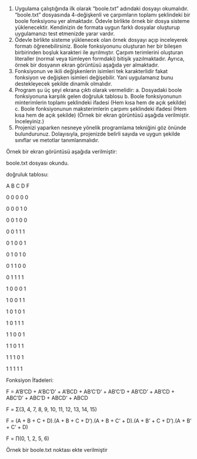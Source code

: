 1. Uygulama çalıştığında ilk olarak “boole.txt” adındaki dosyayı okumalıdır. “boole.txt” dosyasında 4-değişkenli
ve çarpımların toplamı şeklindeki bir boole fonksiyonu yer almaktadır. Ödevle birlikte örnek bir dosya
sisteme yüklenecektir. Kendinizin de formata uygun farklı dosyalar oluşturup uygulamanızı test etmenizde
yarar vardır.
2. Ödevle birlikte sisteme yüklenecek olan örnek dosyayı açıp inceleyerek formatı öğrenebilirsiniz. Boole
fonksiyonunu oluşturan her bir bileşen birbirinden boşluk karakteri ile ayrılmıştır. Çarpım terimlerini
oluşturan literaller (normal veya tümleyen formdaki) bitişik yazılmaktadır. Ayrıca, örnek bir dosyanın ekran
görüntüsü aşağıda yer almaktadır.
3. Fonksiyonun ve ikili değişkenlerin isimleri tek karakterlidir fakat fonksiyon ve değişken isimleri değişebilir.
Yani uygulamanız bunu destekleyecek şekilde dinamik olmalıdır.
4. Program şu üç şeyi ekrana çıktı olarak vermelidir:
a. Dosyadaki boole fonksiyonuna karşılık gelen doğruluk tablosu
b. Boole fonksiyonunun minterimlerin toplamı şeklindeki ifadesi (Hem kısa hem de açık şekilde)
c. Boole fonksiyonunun maksterimlerin çarpımı şeklindeki ifadesi (Hem kısa hem de açık şekilde)
(Örnek bir ekran görüntüsü aşağıda verilmiştir. İnceleyiniz.)
5. Projenizi yaparken nesneye yönelik programlama tekniğini göz önünde bulundurunuz. Dolayısıyla, projenizde
belirli sayıda ve uygun şekilde sınıflar ve metotlar tanımlanmalıdır.

Örnek bir ekran görüntüsü aşağıda verilmiştir:

boole.txt dosyası okundu.

doğruluk tablosu:

A B C D F

0 0 0 0 0

0 0 0 1 0

0 0 1 0 0

0 0 1 1 1

0 1 0 0 1

0 1 0 1 0

0 1 1 0 0

0 1 1 1 1

1 0 0 0 1

1 0 0 1 1

1 0 1 0 1

1 0 1 1 1

1 1 0 0 1

1 1 0 1 1

1 1 1 0 1

1 1 1 1 1

Fonksiyon İfadeleri:

F = A’B’CD + A’BC’D’ + A’BCD + AB’C’D’ + AB’C’D + AB’CD’ + AB’CD + ABC’D’ + ABC’D + ABCD’ + ABCD

F = Σ(3, 4, 7, 8, 9, 10, 11, 12, 13, 14, 15)

F = (A + B + C + D).(A + B + C + D’).(A + B + C’ + D).(A + B’ + C + D’).(A + B’ + C’ + D)

F = ∏(0, 1, 2, 5, 6)

Örnek bir boole.txt noktası ekte verilmiştir
